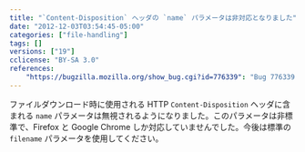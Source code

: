 ```yaml
---
title: "`Content-Disposition` ヘッダの `name` パラメータは非対応となりました"
date: "2012-12-03T03:54:45-05:00"
categories: ["file-handling"]
tags: []
versions: ["19"]
cclicense: "BY-SA 3.0"
references:
    "https://bugzilla.mozilla.org/show_bug.cgi?id=776339": "Bug 776339 – remove support of Content-Disposition \"name\" parameter"
---
```

ファイルダウンロード時に使用される HTTP `Content-Disposition` ヘッダに含まれる `name` パラメータは無視されるようになりました。このパラメータは非標準で、Firefox と Google Chrome しか対応していませんでした。今後は標準の `filename` パラメータを使用してください。
